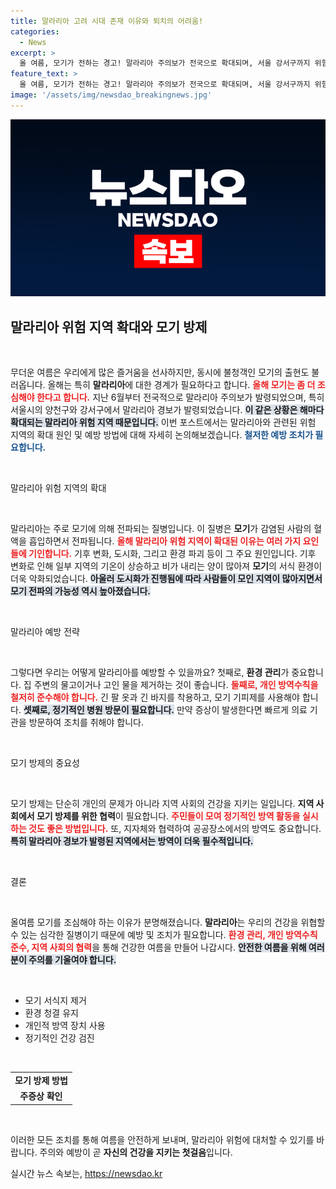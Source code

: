 ```yaml
---
title: 말라리아 고려 시대 존재 이유와 퇴치의 어려움!
categories:
  - News
excerpt: >
  올 여름, 모기가 전하는 경고! 말라리아 주의보가 전국으로 확대되며, 서울 강서구까지 위험 지역으로 지정됐습니다. 왜 이렇게 위험 지역이 늘어났는지, 관련 내용을 크랩에서 확인하세요!
feature_text: >
  올 여름, 모기가 전하는 경고! 말라리아 주의보가 전국으로 확대되며, 서울 강서구까지 위험 지역으로 지정됐습니다. 왜 이렇게 위험 지역이 늘어났는지, 관련 내용을 크랩에서 확인하세요!
image: '/assets/img/newsdao_breakingnews.jpg'
---
```


<p><img src="/assets/img/newsdao_breakingnews.jpg" alt="flaretime 속보" /></p>

<h2 data-ke-size="size26">말라리아 위험 지역 확대와 모기 방제</h2>

<p data-ke-size="size16">&nbsp;</p>

<p>무더운 여름은 우리에게 많은 즐거움을 선사하지만, 동시에 불청객인 모기의 출현도 불러옵니다. 올해는 특히 <b>말라리아</b>에 대한 경계가 필요하다고 합니다. <b><span style="color: #ee2323;">올해 모기는 좀 더 조심해야 한다고 합니다.</span></b> 지난 6월부터 전국적으로 말라리아 주의보가 발령되었으며, 특히 서울시의 양천구와 강서구에서 말라리아 경보가 발령되었습니다. <b><span style="background-color: #21538527;">이 같은 상황은 해마다 확대되는 말라리아 위험 지역 때문입니다.</span></b> 이번 포스트에서는 말라리아와 관련된 위험 지역의 확대 원인 및 예방 방법에 대해 자세히 논의해보겠습니다. <b><span style="color: #1a5490;">철저한 예방 조치가 필요합니다.</span></b></p>

<p data-ke-size="size16">&nbsp;</p>

<p>말라리아 위험 지역의 확대</p>

<p data-ke-size="size16">&nbsp;</p>

<p>말라리아는 주로 모기에 의해 전파되는 질병입니다. 이 질병은 <b>모기</b>가 감염된 사람의 혈액을 흡입하면서 전파됩니다. <b><span style="color: #ee2323;">올해 말라리아 위험 지역이 확대된 이유는 여러 가지 요인들에 기인합니다.</span></b> 기후 변화, 도시화, 그리고 환경 파괴 등이 그 주요 원인입니다. 기후 변화로 인해 일부 지역의 기온이 상승하고 비가 내리는 양이 많아져 <b>모기</b>의 서식 환경이 더욱 악화되었습니다. <b><span style="background-color: #21538527;">아울러 도시화가 진행됨에 따라 사람들이 모인 지역이 많아지면서 모기 전파의 가능성 역시 높아졌습니다.</span></b> </p>

<p data-ke-size="size16">&nbsp;</p>

<p>말라리아 예방 전략</p>

<p data-ke-size="size16">&nbsp;</p>

<p>그렇다면 우리는 어떻게 말라리아를 예방할 수 있을까요? 첫째로, <b>환경 관리</b>가 중요합니다. 집 주변의 물고이거나 고인 물을 제거하는 것이 좋습니다. <b><span style="color: #ee2323;">둘째로, 개인 방역수칙을 철저히 준수해야 합니다.</span></b> 긴 팔 옷과 긴 바지를 착용하고, 모기 기피제를 사용해야 합니다. <b><span style="background-color: #21538527;">셋째로, 정기적인 병원 방문이 필요합니다.</span></b> 만약 증상이 발생한다면 빠르게 의료 기관을 방문하여 조치를 취해야 합니다. </p>

<p data-ke-size="size16">&nbsp;</p>

<p>모기 방제의 중요성</p>

<p data-ke-size="size16">&nbsp;</p>

<p>모기 방제는 단순히 개인의 문제가 아니라 지역 사회의 건강을 지키는 일입니다. <b>지역 사회에서 모기 방제를 위한 협력</b>이 필요합니다. <b><span style="color: #ee2323;">주민들이 모여 정기적인 방역 활동을 실시하는 것도 좋은 방법입니다.</span></b> 또, 지자체와 협력하여 공공장소에서의 방역도 중요합니다. <b><span style="background-color: #21538527;">특히 말라리아 경보가 발령된 지역에서는 방역이 더욱 필수적입니다.</span></b></p>

<p data-ke-size="size16">&nbsp;</p>

<p>결론</p>

<p data-ke-size="size16">&nbsp;</p>

<p>올여름 모기를 조심해야 하는 이유가 분명해졌습니다. <b>말라리아</b>는 우리의 건강을 위협할 수 있는 심각한 질병이기 때문에 예방 및 조치가 필요합니다. <b><span style="color: #ee2323;">환경 관리, 개인 방역수칙 준수, 지역 사회의 협력</span></b>을 통해 건강한 여름을 만들어 나갑시다. <b><span style="background-color: #21538527;">안전한 여름을 위해 여러분이 주의를 기울여야 합니다.</span></b> </p>

<p data-ke-size="size16">&nbsp;</p>

<ul>
  <li>모기 서식지 제거</li>
  <li>환경 청결 유지</li>
  <li>개인적 방역 장치 사용</li>
  <li>정기적인 건강 검진</li>
</ul>

<p data-ke-size="size16">&nbsp;</p>

<table>
  <tr>
    <td style="text-align: center; height: 17px;"><b>모기 방제 방법</b></td>
  </tr>
  <tr>
    <td style="text-align: center; height: 17px;"><b>주증상 확인</b></td>
  </tr>
</table>

<p data-ke-size="size16">&nbsp;</p>

<p>이러한 모든 조치를 통해 여름을 안전하게 보내며, 말라리아 위험에 대처할 수 있기를 바랍니다. 주의와 예방이 곧 <b>자신의 건강을 지키는 첫걸음</b>입니다.</p>
실시간 뉴스 속보는, <a href="https://newsdao.kr" rel="dofollow">https://newsdao.kr</a>


